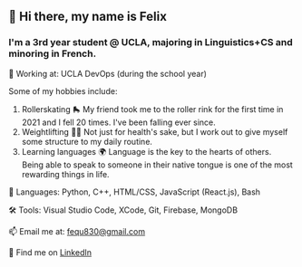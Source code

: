 ## 👋 Hi there, my name is Felix

### I'm a 3rd year student @ UCLA, majoring in Linguistics+CS and minoring in French.

💼 Working at: UCLA DevOps (during the school year)

Some of my hobbies include:
1. Rollerskating 🛼
   My friend took me to the roller rink for the first time in 2021 and I fell 20 times. I've been falling ever since.
2. Weightlifting 🏋🏽
   Not just for health's sake, but I work out to give myself some structure to my daily routine.
3. Learning languages 🌍
   Language is the key to the hearts of others. Being able to speak to someone in their native tongue is one of the most rewarding things in life.

💬 Languages: Python, C++, HTML/CSS, JavaScript (React.js), Bash

🛠️ Tools: Visual Studio Code, XCode, Git, Firebase, MongoDB

📫 Email me at: [fequ830@gmail.com](mailto:fequ830@gmail.com)

🤝 Find me on [LinkedIn](https://www.linkedin.com/in/felixqu/)


<!--
**fequ830/fequ830** is a ✨ _special_ ✨ repository because its `README.md` (this file) appears on your GitHub profile.

Here are some ideas to get you started:

- 🔭 I’m currently working on ...
- 🌱 I’m currently learning ...
- 👯 I’m looking to collaborate on ...
- 🤔 I’m looking for help with ...
- 💬 Ask me about ...
- 📫 How to reach me: ...
- 😄 Pronouns: ...
- ⚡ Fun fact: ...
-->
